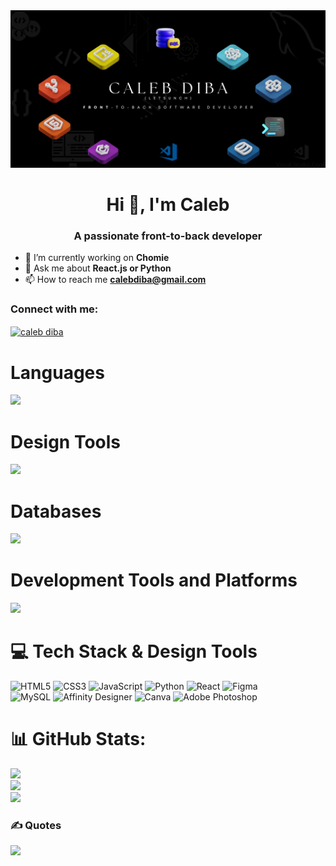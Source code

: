 <img src="Caleb (1).png" alt="Banner" />
<h1 align="center">Hi 👋, I'm Caleb</h1>
<h3 align="center">A passionate front-to-back developer</h3>

- 🔭 I’m currently working on **Chomie**
- 💬 Ask me about **React.js or Python**
- 📫 How to reach me **calebdiba@gmail.com**

<h3 align="left">Connect with me:</h3>
<p align="left">
  <a href="https://linkedin.com/in/caleb diba" target="blank">
    <img align="center" src="https://raw.githubusercontent.com/rahuldkjain/github-profile-readme-generator/master/src/images/icons/Social/linked-in-alt.svg" alt="caleb diba" height="30" width="40" />
  </a>
</p>

# Languages

<img src="https://skillicons.dev/icons?i=html,css,js,python,cs" />

# Design Tools 
<img src="https://skillicons.dev/icons?i=photoshop,figma" />

# Databases

<img src="https://skillicons.dev/icons?i=mysql,firbase" />

# Development Tools and Platforms

<img src="https://skillicons.dev/icons?i=git,github,vscode,visualstudio" />

# 💻 Tech Stack & Design Tools
![HTML5](https://img.shields.io/badge/html5-%23E34F26.svg?style=for-the-badge&logo=html5&logoColor=white)
![CSS3](https://img.shields.io/badge/css3-%231572B6.svg?style=for-the-badge&logo=css3&logoColor=white)
![JavaScript](https://img.shields.io/badge/javascript-%23323330.svg?style=for-the-badge&logo=javascript&logoColor=%23F7DF1E)
![Python](https://img.shields.io/badge/python-3670A0?style=for-the-badge&logo=python&logoColor=ffdd54)
![React](https://img.shields.io/badge/react-%2320232a.svg?style=for-the-badge&logo=react&logoColor=%2361DAFB)
![Figma](https://img.shields.io/badge/figma-%23F24E1E.svg?style=for-the-badge&logo=figma&logoColor=white) <br/>
![MySQL](https://img.shields.io/badge/mysql-4479A1.svg?style=for-the-badge&logo=mysql&logoColor=white)
![Affinity Designer](https://img.shields.io/badge/affinity%20desginer-%231B72BE.svg?style=for-the-badge&logo=affinity-designer&logoColor=white)
![Canva](https://img.shields.io/badge/Canva-%2300C4CC.svg?style=for-the-badge&logo=Canva&logoColor=white)
![Adobe Photoshop](https://img.shields.io/badge/adobe%20photoshop-%2331A8FF.svg?style=for-the-badge&logo=adobe%20photoshop&logoColor=white)



# 📊 GitHub Stats:
![](https://github-readme-stats.vercel.app/api?username=letsunch&theme=dark&hide_border=false&include_all_commits=false&count_private=false)<br/>
![](https://github-readme-streak-stats.herokuapp.com/?user=letsunch&theme=dark&hide_border=false)<br/>
![](https://github-readme-stats.vercel.app/api/top-langs/?username=letsunch&theme=dark&hide_border=false&include_all_commits=false&count_private=false&layout=compact)

### ✍️ Quotes
![](https://quotes-github-readme.vercel.app/api?type=horizontal&theme=light)




















